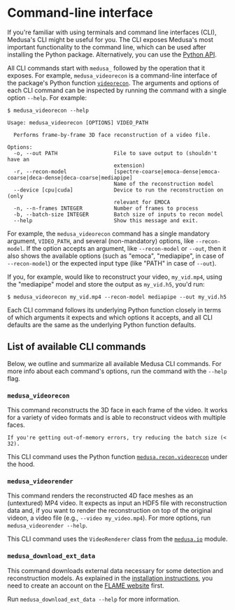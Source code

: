 # Command-line interface

If you're familiar with using terminals and command line interfaces (CLI), Medusa's
CLI might be useful for you. The CLI exposes Medusa's most important functionality
to the command line, which can be used after installing the Python package. Alternatively,
you can use the [Python API](./python).

All CLI commands start with `medusa_` followed by the operation that it exposes.
For example, `medusa_videorecon` is a command-line interface of the package's Python
function [`videorecon`](./python/recon/recon/index). The arguments and options of each CLI
command can be inspected by running the command with a single option `--help`. For
example:

```console
$ medusa_videorecon --help

Usage: medusa_videorecon [OPTIONS] VIDEO_PATH

  Performs frame-by-frame 3D face reconstruction of a video file.

Options:
  -o, --out PATH                  File to save output to (shouldn't have an
                                  extension)
  -r, --recon-model               [spectre-coarse|emoca-dense|emoca-coarse|deca-dense|deca-coarse|mediapipe]
                                  Name of the reconstruction model
  --device [cpu|cuda]             Device to run the reconstruction on (only
                                  relevant for EMOCA
  -n, --n-frames INTEGER          Number of frames to process
  -b, --batch-size INTEGER        Batch size of inputs to recon model
  --help                          Show this message and exit.
```

For example, the `medusa_videorecon` command has a single mandatory argument,
`VIDEO_PATH`, and several (non-mandatory) options, like `--recon-model`.
If the option accepts an argument, like `--recon-model` or `--out`, then it also
shows the available options (such as "emoca", "mediapipe", in case of `--recon-model`)
or the expected input type (like "PATH" in case of `--out`).

If you, for example, would like to reconstruct your video, `my_vid.mp4`, using the
"mediapipe" model and store the output as `my_vid.h5`, you'd run:

```console
$ medusa_videorecon my_vid.mp4 --recon-model mediapipe --out my_vid.h5
```

Each CLI command follows its underlying Python function closely in terms of which
arguments it expects and which options it accepts, and all CLI defaults are the same
as the underlying Python function defaults.

## List of available CLI commands

Below, we outline and summarize all available Medusa CLI commands. For more info about
each command's options, run the command with the `--help` flag.

### `medusa_videorecon`

This command reconstructs the 3D face in each frame of the video. It works for a variety
of video formats and is able to reconstruct videos with multiple faces.

```{note}
If you're getting out-of-memory errors, try reducing the batch size (< 32).
```

This CLI command uses the Python function
[`medusa.recon.videorecon`](./python/recon/recon/index) under the hood.

### `medusa_videorender`

This command renders the reconstructed 4D face meshes as an (untextured) MP4 video. It
expects as input an HDF5 file with reconstruction data and, if you want to render the
reconstruction on top of the original videon, a video file (e.g., `--video my_video.mp4`).
For more options, run `medusa_videorender --help`.

This CLI command uses the `VideoRenderer` class from the [`medusa.io`](./python/io/index)
module.

### `medusa_download_ext_data`

This command downloads external data necessary for some detection and reconstruction
models. As explained in the [installation instructions](../getting_started/installation),
you need to create an account on the [FLAME website](https://flame.is.tue.mpg.de/) first.

Run `medusa_download_ext_data --help` for more information.
